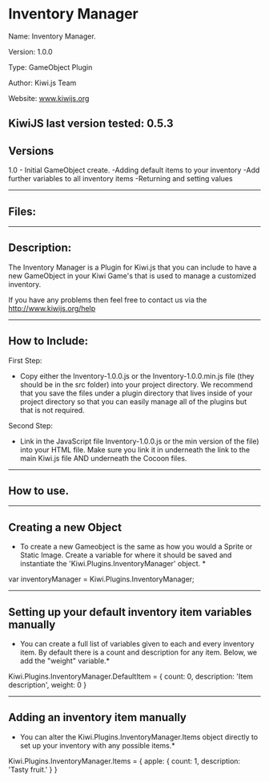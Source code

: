 Inventory Manager
=======================================

Name: Inventory Manager.

Version: 1.0.0

Type: GameObject Plugin

Author: Kiwi.js Team

Website: www.kiwijs.org

KiwiJS last version tested: 0.5.3
----------------------------------------------------------------------------------------
Versions
----------------------------------------------------------------------------------------

1.0 - Initial GameObject create. 
	-Adding default items to your inventory
	-Add further variables to all inventory items
	-Returning and setting values
	

----------------------------------------------------------------------------------------
Files:
----------------------------------------------------------------------------------------
	

----------------------------------------------------------------------------------------
Description:
----------------------------------------------------------------------------------------
The Inventory Manager is a Plugin for Kiwi.js that you can include to have a new GameObject in your Kiwi Game's that is used to manage a customized inventory.

If you have any problems then feel free to contact us via the http://www.kiwijs.org/help

----------------------------------------------------------------------------------------
How to Include: 
----------------------------------------------------------------------------------------

First Step:
- Copy either the Inventory-1.0.0.js or the Inventory-1.0.0.min.js file (they should be in the src folder) into your project directory. We recommend that you save the files under a plugin directory that lives inside of your project directory so that you can easily manage all of the plugins but that is not required.


Second Step:
- Link in the JavaScript file Inventory-1.0.0.js or the min version of the file) into your HTML file. Make sure you link it in underneath the link to the main Kiwi.js file AND underneath the Cocoon files.


----------------------------------------------------------------------------------------
How to use.
----------------------------------------------------------------------------------------

--------------------------------------------
Creating a new Object
--------------------------------------------
* To create a new Gameobject is the same as how you would a Sprite or Static Image. Create a variable for where it should be saved and instantiate the 'Kiwi.Plugins.InventoryManager' object. *
	    
var inventoryManager = Kiwi.Plugins.InventoryManager;

--------------------------------------------
Setting up your default inventory item variables manually
--------------------------------------------
* You can create a full list of variables given to each and every inventory item. By default there is a count and description for any item. Below, we add the "weight" variable.*

Kiwi.Plugins.InventoryManager.DefaultItem = {
    count: 0,
    description: 'Item description',
    weight: 0
}

--------------------------------------------
Adding an inventory item manually
--------------------------------------------
* You can alter the Kiwi.Plugins.InventoryManager.Items object directly to set up your inventory with any possible items.*

Kiwi.Plugins.InventoryManager.Items = {
    apple: {
        count: 1,
        description: 'Tasty fruit.'
    }
}
